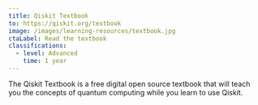 ```yaml
---
title: Qiskit Textbook
to: https://qiskit.org/textbook
image: /images/learning-resources/textbook.jpg
ctaLabel: Read the textbook
classifications:
  - level: Advanced
    time: 1 year
---
```

The Qiskit Textbook is a free digital open source textbook that will teach you the concepts of quantum computing while you learn to use Qiskit.